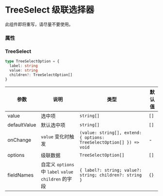 # TreeSelect 级联选择器

<Alert type="error">
此组件即将重写，请尽量不要使用。
</Alert>

<code src="./demos/demo1.tsx"></code>

### 属性

### TreeSelect

```typescript | pure
type TreeSelectOption = {
  label: string
  value: string
  children?: TreeSelectOption[]
}
```

| 参数         | 说明                                                  | 类型                                                                 | 默认值 |
| ------------ | ----------------------------------------------------- | -------------------------------------------------------------------- | ------ |
| value        | 选中项                                                | `string[]`                                                           | `[]`   |
| defaultValue | 默认选中项                                            | `string[]`                                                           | `[]`   |
| onChange     | `value` 变化时触发                                    | `(value: string[], extend: { options: TreeSelectOption[] }) => void` | -      |
| options      | 级联数据                                              | `TreeSelectOption[]`                                                 | `[]`   |
| fieldNames   | 自定义 `options` 中 `label` `value` `children` 的字段 | `{ label?: string; value?: string; children?: string }`              | `{}`   |
